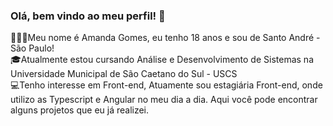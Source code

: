 ### Olá, bem vindo ao meu perfil! 👋

🙋🏾‍♀️Meu nome é Amanda Gomes, eu tenho 18 anos e sou de Santo André - São Paulo! <br>
🎓Atualmente estou cursando Análise e Desenvolvimento de Sistemas na Universidade Municipal de São Caetano do Sul - USCS <br>
💻Tenho interesse em Front-end, Atuamente sou estagiária Front-end, onde utilizo as Typescript e Angular no meu dia a dia. Aqui você pode encontrar alguns projetos que eu já realizei.
<!--
**AmandaGomesFe/AmandaGomesFe** is a ✨ _special_ ✨ repository because its `README.md` (this file) appears on your GitHub profile.

Here are some ideas to get you started:

- 🔭 I’m currently working on ...
- 🌱 I’m currently learning ...
- 👯 I’m looking to collaborate on ...
- 🤔 I’m looking for help with ...
- 💬 Ask me about ...
- 📫 How to reach me: ...
- 😄 Pronouns: ...
- ⚡ Fun fact: ...
-->
